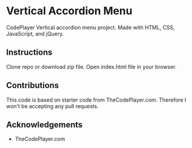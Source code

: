 # Vertical Accordion Menu
CodePlayer Vertical accordion menu project. Made with HTML, CSS, JavaScript, and jQuery.

## Instructions
Clone repo or download zip file. Open index.html file in your browser.

## Contributions
This code is based on starter code from TheCodePlayer.com. Therefore I won't be accepting any pull requests.

## Acknowledgements
* TheCodePlayer.com
